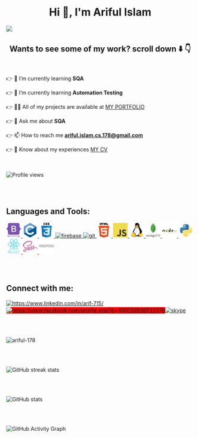 <h1 align="center">Hi 👋, I'm Ariful Islam</h1>
<img class="center" src="https://i.postimg.cc/VNkBXvV5/241438774-252693930060156-5480886985673056617-n.jpg"/>

<h2 align="center">Wants to see some of my work? scroll down ⬇️ 👇 </h2>

<br/>


👉  🔭 I’m currently learning **SQA**
 
👉  🌱 I’m currently learning **Automation Testing**

👉  👨‍💻 All of my projects are available at <a href="https://portfolio178.netlify.app">MY PORTFOLIO</a>
 

👉  💬 Ask me about **SQA**

👉  📫 How to reach me **ariful.islam.cs.178@gmail.com**

👉  📄 Know about my experiences <a href="https://drive.google.com/file/d/1E0w1OAaCIRe777Mq1DDI9YpnHzclDSRV/view" > MY CV </a>

<br/>

![Profile views](https://gpvc.arturio.dev/Ariful-178)  



<br/>
<br/>

<h2 align="left">Languages and Tools:</h2>
<p align="left">  <a href="https://getbootstrap.com" target="_blank"> <img src="https://raw.githubusercontent.com/devicons/devicon/master/icons/bootstrap/bootstrap-plain-wordmark.svg" alt="bootstrap" width="40" height="40"/> </a> <a href="https://www.cprogramming.com/" target="_blank"> <img src="https://raw.githubusercontent.com/devicons/devicon/master/icons/c/c-original.svg" alt="c" width="40" height="40"/> </a> <a href="https://www.w3schools.com/css/" target="_blank"> <img src="https://raw.githubusercontent.com/devicons/devicon/master/icons/css3/css3-original-wordmark.svg" alt="css3" width="40" height="40"/> </a>  <a href="https://firebase.google.com/" target="_blank"> <img src="https://www.vectorlogo.zone/logos/firebase/firebase-icon.svg" alt="firebase" width="40" height="40"/> </a> <a href="https://git-scm.com/" target="_blank"> <img src="https://www.vectorlogo.zone/logos/git-scm/git-scm-icon.svg" alt="git" width="40" height="40"/> </a> <a href="https://www.w3.org/html/" target="_blank"> <img src="https://raw.githubusercontent.com/devicons/devicon/master/icons/html5/html5-original-wordmark.svg" alt="html5" width="40" height="40"/> </a> <a href="https://developer.mozilla.org/en-US/docs/Web/JavaScript" target="_blank"> <img src="https://raw.githubusercontent.com/devicons/devicon/master/icons/javascript/javascript-original.svg" alt="javascript" width="40" height="40"/> </a> <a href="https://www.linux.org/" target="_blank"> <img src="https://raw.githubusercontent.com/devicons/devicon/master/icons/linux/linux-original.svg" alt="linux" width="40" height="40"/> </a> <a href="https://www.mongodb.com/" target="_blank"> <img src="https://raw.githubusercontent.com/devicons/devicon/master/icons/mongodb/mongodb-original-wordmark.svg" alt="mongodb" width="40" height="40"/> </a> <a href="https://nodejs.org" target="_blank"> <img src="https://raw.githubusercontent.com/devicons/devicon/master/icons/nodejs/nodejs-original-wordmark.svg" alt="nodejs" width="40" height="40"/> </a> <a href="https://www.python.org" target="_blank"> <img src="https://raw.githubusercontent.com/devicons/devicon/master/icons/python/python-original.svg" alt="python" width="40" height="40"/> </a> <a href="https://reactjs.org/" target="_blank"> <img src="https://raw.githubusercontent.com/devicons/devicon/master/icons/react/react-original-wordmark.svg" alt="react" width="40" height="40"/> </a> <a href="https://sass-lang.com" target="_blank"> <img src="https://raw.githubusercontent.com/devicons/devicon/master/icons/sass/sass-original.svg" alt="sass" width="40" height="40"/> </a> <a href="https://expressjs.com" target="_blank"> <img src="https://raw.githubusercontent.com/devicons/devicon/master/icons/express/express-original-wordmark.svg" alt="express" width="40" height="40"/> </a> </p>

<br/>
<br/>

<h2 align="left">Connect with me:</h2>
<p align="left">
<a  href="https://www.linkedin.com/in/arif-715/" target="blank"><img align="center" src="https://raw.githubusercontent.com/rahuldkjain/github-profile-readme-generator/master/src/images/icons/Social/linked-in-alt.svg" alt="https://www.linkedin.com/in/arif-715/" height="60" width="70" /></a>
<a href="https://www.facebook.com/profile.php?id=100059586523376" target="blank"><img align="center" src="https://raw.githubusercontent.com/rahuldkjain/github-profile-readme-generator/master/src/images/icons/Social/facebook.svg" alt="https://www.facebook.com/profile.php?id=100059586523376" height="60" width="70" style="background-color:red;"/></a><a href="https://join.skype.com/invite/yzFGo0e5u4G0" target="blank"><img align="center" src="https://raw.githubusercontent.com/rahuldkjain/github-profile-readme-generator/master/src/images/icons/Social/skype.svg" alt="skype" height="60" width="70"/></a>
 
 
</p>

<br/>
<br/>


<p><img align="center" src="https://github-readme-stats.vercel.app/api/top-langs?username=ariful-178&show_icons=true&locale=en&layout=compact" alt="ariful-178" /></p>

<br/>
<br/>

![GitHub streak stats](https://github-readme-streak-stats.herokuapp.com/?user=Ariful-178)  

<br/>
<br/>

![GitHub stats](https://github-readme-stats.vercel.app/api?username=Ariful-178&show_icons=true) 

<br/>
<br/>

![GitHub Activity Graph](https://activity-graph.herokuapp.com/graph?username=Ariful-178)  







